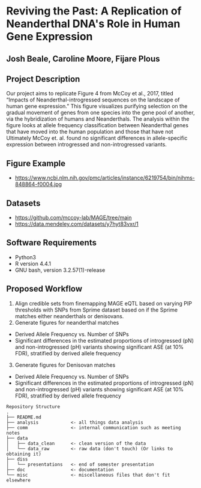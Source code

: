 # Reviving the Past: A Replication of Neanderthal DNA's Role in Human Gene Expression
## Josh Beale, Caroline Moore, Fijare Plous

## Project Description
Our project aims to replicate Figure 4 from McCoy et al., 2017, titled “Impacts of Neanderthal-introgressed sequences on the landscape of human gene expression.” This figure visualizes purifying selection on the gradual movement of genes from one species into the gene pool of another, via the hybridization of humans and Neanderthals. The analysis within the figure looks at allele frequency classification between Neanderthal genes that have moved into the human population and those that have not  Ultimately McCoy et. al. found no significant differences in allele-specific expression between introgressed and non-introgressed variants.

## Figure Example
- https://www.ncbi.nlm.nih.gov/pmc/articles/instance/6219754/bin/nihms-848864-f0004.jpg 

## Datasets
- https://github.com/mccoy-lab/MAGE/tree/main
- https://data.mendeley.com/datasets/y7hyt83vxr/1

## Software Requirements
- Python3
- R version 4.4.1
- GNU bash, version 3.2.57(1)-release

## Proposed Workflow
1. Align credible sets from finemapping MAGE eQTL based on varying PIP thresholds with SNPs from Sprime dataset based on if the Sprime matches either neanderthals or denisovans.
2. Generate figures for neanderthal matches
- Derived Allele Frequency vs. Number of SNPs
- Significant differences in the estimated proportions of introgressed (pN) and non-introgressed (pH) variants showing significant ASE (at 10% FDR), stratified by derived allele frequency
3. Generate figures for Denisovan matches
- Derived Allele Frequency vs. Number of SNPs
- Significant differences in the estimated proportions of introgressed (pN) and non-introgressed (pH) variants showing significant ASE (at 10% FDR), stratified by derived allele frequency


```
Repository Structure
.
├── README.md
├── analysis            <- all things data analysis
├── comm                <- internal communication such as meeting notes
├── data
│   ├── data_clean      <- clean version of the data
│   └── data_raw        <- raw data (don't touch) (Or links to obtaining it)
├── diss
│   └── presentations   <- end of semester presentation
├── doc                 <- documentation
└── misc                <- miscellaneous files that don't fit elsewhere  
```